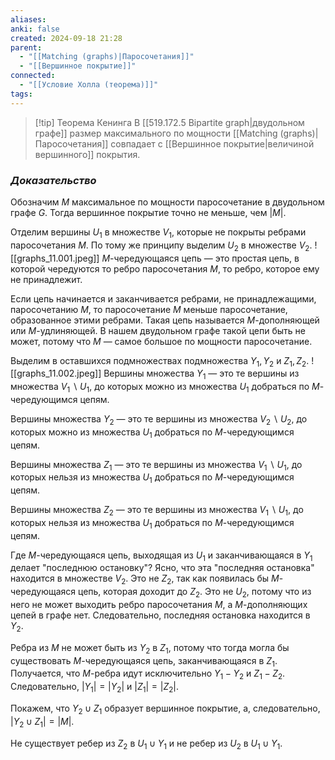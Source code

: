 ```yaml
---
aliases: 
anki: false
created: 2024-09-18 21:28
parent:
  - "[[Matching (graphs)|Паросочетания]]"
  - "[[Вершинное покрытие]]"
connected:
  - "[[Условие Холла (теорема)]]"
tags:
---
```

> [!tip] Теорема Кенинга
В [[519.172.5 Bipartite graph|двудольном графе]]   размер максимального по мощности [[Matching (graphs)|Паросочетания]] совпадает с [[Вершинное покрытие|величиной вершинного]]  покрытия.


### *Доказательство*

Обозначим $M$ максимальное по мощности паросочетание в двудольном графе $G$. Тогда вершинное покрытие точно не меньше, чем $|M|$.

Отделим вершины $U_1$ в множестве $V_1$, которые не покрыты ребрами паросочетания $M$. По тому же принципу выделим $U_2$ в множестве $V_2$.
![[graphs_11.001.jpeg]]
$M$-чередующаяся цепь — это простая цепь, в которой чередуются то ребро паросочетания $M$, то ребро, которое ему не принадлежит.

Если цепь начинается и заканчивается ребрами, не принадлежащими, паросочетанию $M$, то паросочетание $M$ меньше паросочетание, образованное этими ребрами. Такая цепь называется $M$-дополняющей или $M$-удлиняющей. В нашем двудольном графе такой цепи быть не может, потому что $M$ — самое большое по мощности паросочетание.

Выделим в оставшихся подмножествах подмножества $Y_1, Y_2$ и $Z_1, Z_2$.
![[graphs_11.002.jpeg]]
Вершины множества $Y_1$ — это те вершины из множества $V_1 \backslash U_1$, до которых можно из множества $U_1$ добраться по $M$-чередующимся цепям.

Вершины множества $Y_2$ — это те вершины из множества $V_2 \backslash U_2$, до которых можно из множества $U_1$ добраться по $M$-чередующимся цепям.

Вершины множества $Z_1$ — это те вершины из множества $V_1 \backslash U_1$, до которых нельзя из множества $U_1$ добраться по $M$-чередующимся цепям.

Вершины множества $Z_2$ — это те вершины из множества $V_1 \backslash U_1$, до которых нельзя из множества $U_1$ добраться по $M$-чередующимся цепям.

Где $M$-чередующаяся цепь, выходящая из $U_1$ и заканчивающаяся в $Y_1$ делает "последнюю остановку"? Ясно, что эта "последняя остановка" находится в множестве $V_2$. Это не $Z_2$, так как появилась бы $M$-чередующаяся цепь, которая доходит до $Z_2$. Это не $U_2$, потому что из него не может выходить ребро паросочетания $M$, а $M$-дополняющих цепей в графе нет. Следовательно, последняя остановка находится в $Y_2$.

Ребра из $M$ не может быть из $Y_2$ в $Z_1$, потому что тогда могла бы существовать $M$-чередующаяся цепь, заканчивающаяся в $Z_1$. Получается, что $M$-ребра идут исключительно $Y_1 - Y_2$ и $Z_1 - Z_2$. Следовательно, $|Y_1|=|Y_2|$ и $|Z_1|=|Z_2|$.

Покажем, что $Y_2 \cup Z_1$ образует вершинное покрытие, а, следовательно, $|Y_2 \cup Z_1| = |M|$.

Не существует ребер из $Z_2$ в $U_1 \cup Y_1$ и не ребер из $U_2$ в $U_1 \cup Y_1$.
